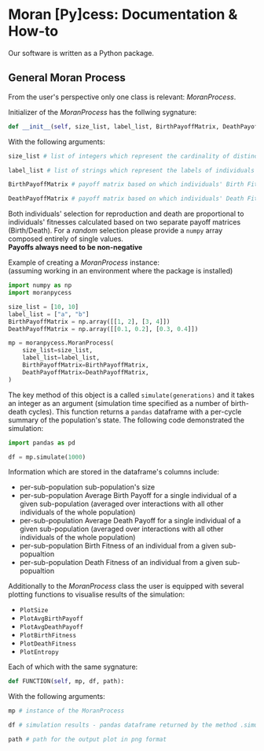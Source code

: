 # Moran [Py]cess: Documentation & How-to

Our software is written as a Python package.  

## General Moran Process


From the user's perspective only one class is relevant: *MoranProcess*.

Initializer of the *MoranProcess* has the follwing sygnature:
```python
def __init__(self, size_list, label_list, BirthPayoffMatrix, DeathPayoffMatrix):
```

With the following arguments:
```python
size_list # list of integers which represent the cardinality of distinct sub-populations

label_list # list of strings which represent the labels of individuals from distinct sub-populations

BirthPayoffMatrix # payoff matrix based on which individuals' Birth Fitness is calculated. Used for the roulette-based selection of an individual to reproduce

DeathPayoffMatrix # payoff matrix based on which individuals' Death Fitness is calculated. Used for the roulette-based selection of an individual to die
```

Both individuals' selection for reproduction and death are proportional to individuals' fitnesses calculated based on two separate payoff matrices (Birth/Death). For a *random* selection please provide a `numpy` array composed entirely of single values.  
**Payoffs always need to be non-negative**

Example of creating a *MoranProcess* instance:  
(assuming working in an environment where the package is installed)

```python
import numpy as np
import moranpycess

size_list = [10, 10]
label_list = ["a", "b"]
BirthPayoffMatrix = np.array([[1, 2], [3, 4]])
DeathPayoffMatrix = np.array([[0.1, 0.2], [0.3, 0.4]])

mp = moranpycess.MoranProcess(
    size_list=size_list,
    label_list=label_list,
    BirthPayoffMatrix=BirthPayoffMatrix,
    DeathPayoffMatrix=DeathPayoffMatrix,
)
```

The key method of this object is a called `simulate(generations)` and it takes an integer as an argument (simulation time specified as a number of birth-death cycles). This function returns a `pandas` dataframe with a per-cycle summary of the population's state.
The following code demonstrated the simulation:
```python
import pandas as pd

df = mp.simulate(1000)
```

Information which are stored in the dataframe's columns include:
* per-sub-population sub-population's size
* per-sub-population Average Birth Payoff for a single individual of a given sub-population (averaged over interactions with all other individuals of the whole population)
* per-sub-population Average Death Payoff for a single individual of a given sub-population (averaged over interactions with all other individuals of the whole population)
* per-sub-population Birth Fitness of an individual from a given sub-popualtion
* per-sub-population Death Fitness of an individual from a given sub-popualtion

Additionally to the *MoranProcess* class the user is equipped with several plotting functions to visualise results of the simulation:
* `PlotSize`
* `PlotAvgBirthPayoff`
* `PlotAvgDeathPayoff`
* `PlotBirthFitness`
* `PlotDeathFitness`
* `PlotEntropy`

Each of which with the same sygnature:
```python
def FUNCTION(self, mp, df, path):
```

With the following arguments:
```python
mp # instance of the MoranProcess

df # simulation results - pandas dataframe returned by the method .simulate()

path # path for the output plot in png format
```